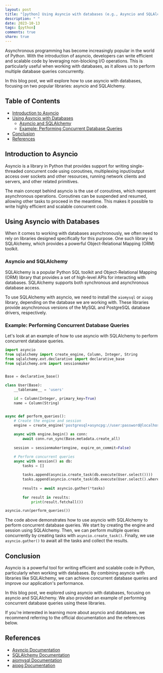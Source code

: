 ```yaml
---
layout: post
title: "[python] Using Asyncio with databases (e.g., Asyncio and SQLAlchemy)"
description: " "
date: 2023-10-13
tags: [python]
comments: true
share: true
---
```


Asynchronous programming has become increasingly popular in the world of Python. With the introduction of asyncio, developers can write efficient and scalable code by leveraging non-blocking I/O operations. This is particularly useful when working with databases, as it allows us to perform multiple database queries concurrently.

In this blog post, we will explore how to use asyncio with databases, focusing on two popular libraries: asyncio and SQLAlchemy.

## Table of Contents
- [Introduction to Asyncio](#introduction-to-asyncio)
- [Using Asyncio with Databases](#using-asyncio-with-databases)
  - [Asyncio and SQLAlchemy](#asyncio-and-sqlalchemy)
  - [Example: Performing Concurrent Database Queries](#example-performing-concurrent-database-queries)
- [Conclusion](#conclusion)
- [References](#references)

## Introduction to Asyncio

Asyncio is a library in Python that provides support for writing single-threaded concurrent code using coroutines, multiplexing input/output access over sockets and other resources, running network clients and servers, and other related primitives.

The main concept behind asyncio is the use of coroutines, which represent asynchronous operations. Coroutines can be suspended and resumed, allowing other tasks to proceed in the meantime. This makes it possible to write highly efficient and scalable concurrent code.

## Using Asyncio with Databases

When it comes to working with databases asynchronously, we often need to rely on libraries designed specifically for this purpose. One such library is SQLAlchemy, which provides a powerful Object-Relational Mapping (ORM) toolkit.

### Asyncio and SQLAlchemy

SQLAlchemy is a popular Python SQL toolkit and Object-Relational Mapping (ORM) library that provides a set of high-level APIs for interacting with databases. SQLAlchemy supports both synchronous and asynchronous database access.

To use SQLAlchemy with asyncio, we need to install the `aiomysql` or `aiopg` library, depending on the database we are working with. These libraries provide asynchronous versions of the MySQL and PostgreSQL database drivers, respectively.

### Example: Performing Concurrent Database Queries

Let's look at an example of how to use asyncio with SQLAlchemy to perform concurrent database queries.

```python
import asyncio
from sqlalchemy import create_engine, Column, Integer, String
from sqlalchemy.ext.declarative import declarative_base
from sqlalchemy.orm import sessionmaker


Base = declarative_base()

class User(Base):
    __tablename__ = 'users'

    id = Column(Integer, primary_key=True)
    name = Column(String)


async def perform_queries():
    # Create the engine and session
    engine = create_engine('postgresql+asyncpg://user:password@localhost/db')
    
    async with engine.begin() as conn:
        await conn.run_sync(Base.metadata.create_all)
    
    session = sessionmaker(engine, expire_on_commit=False)

    # Perform concurrent queries
    async with session() as db:
        tasks = []
        
        tasks.append(asyncio.create_task(db.execute(User.select())))
        tasks.append(asyncio.create_task(db.execute(User.select().where(User.name == 'John'))))
        
        results = await asyncio.gather(*tasks)
        
        for result in results:
            print(result.fetchall())

asyncio.run(perform_queries())
```

The code above demonstrates how to use asyncio with SQLAlchemy to perform concurrent database queries. We start by creating the engine and session using SQLAlchemy. Then, we can perform multiple queries concurrently by creating tasks with `asyncio.create_task()`. Finally, we use `asyncio.gather()` to await all the tasks and collect the results.

## Conclusion

Asyncio is a powerful tool for writing efficient and scalable code in Python, particularly when working with databases. By combining asyncio with libraries like SQLAlchemy, we can achieve concurrent database queries and improve our application's performance.

In this blog post, we explored using asyncio with databases, focusing on asyncio and SQLAlchemy. We also provided an example of performing concurrent database queries using these libraries.

If you're interested in learning more about asyncio and databases, we recommend referring to the official documentation and the references below.

## References

- [Asyncio Documentation](https://docs.python.org/3/library/asyncio.html)
- [SQLAlchemy Documentation](https://docs.sqlalchemy.org/)
- [aiomysql Documentation](https://aiomysql.readthedocs.io/)
- [aiopg Documentation](http://aiopg.readthedocs.io/)